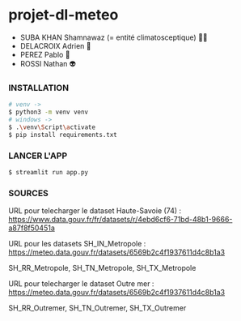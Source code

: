 # projet-dl-meteo

- SUBA KHAN Shamnawaz (= entité climatosceptique) 🤙🏿
- DELACROIX Adrien 💪
- PEREZ Pablo 🥉
- ROSSI Nathan 👽

### INSTALLATION

```bash
# venv -> 
$ python3 -m venv venv
# windows ->  
$ .\venv\Script\activate
$ pip install requirements.txt
```

### LANCER L'APP

```bash
$ streamlit run app.py
```

### SOURCES

URL pour telecharger le dataset Haute-Savoie (74) : https://www.data.gouv.fr/fr/datasets/r/4ebd6cf6-71bd-48b1-9666-a87f8f50451a

URL pour les datasets SH_IN_Metropole : https://meteo.data.gouv.fr/datasets/6569b2c4f1937611d4c8b1a3

SH_RR_Metropole, SH_TN_Metropole, SH_TX_Metropole

URL pour telecharger le dataset Outre mer : https://meteo.data.gouv.fr/datasets/6569b2c4f1937611d4c8b1a3

SH_RR_Outremer, SH_TN_Outremer, SH_TX_Outremer
